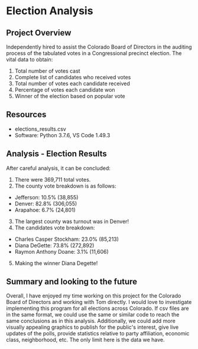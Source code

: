 # Election Analysis
## Project Overview
Independently hired to assist the Colorado Board of Directors in the auditing process of the tabulated votes in a Congressional precinct election. The vital data to obtain:
1.	Total number of votes cast
2.	Complete list of candidates who received votes
3.	Total number of votes each candidate received 
4.	Percentage of votes each candidate won
5.	Winner of the election based on popular vote
 ## Resources
* elections_results.csv
* Software: Python 3.7.6, VS Code 1.49.3
 ## Analysis - Election Results
After careful analysis, it can be concluded:
1.	There were 369,711 total votes.
2. The county vote breakdown is as follows:
  * Jefferson: 10.5% (38,855)
  * Denver: 82.8% (306,055)
  * Arapahoe: 6.7% (24,801)
3. The largest county was turnout was in Denver!
2.	The candidates vote breakdown:
  * Charles Casper Stockham: 23.0% (85,213)
  * Diana DeGette: 73.8% (272,892)
  * Raymon Anthony Doane: 3.1% (11,606)
5.	Making the winner Diana Degette! 
## Summary and looking to the future
Overall, I have enjoyed my time working on this project for the Colorado Board of Directors and working with Tom directly. I would love to investigate implementing this program for all elections across Colorado. If csv files are in the same format, we could use the same or similar code to reach the same conclusions as in this analysis. Additionally, we could add more visually appealing graphics to publish for the public's interest, give live updates of the polls, provide statistics relative to party affiliation, economic class, neighborhood, etc. The only limit here is the data we have.
